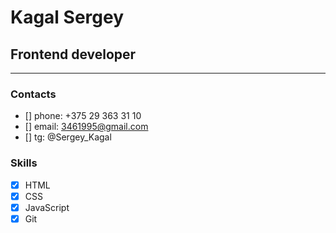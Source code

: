 # Kagal Sergey

## Frontend developer

---

### Contacts

- [] phone: +375 29 363 31 10
- [] email: 3461995@gmail.com
- [] tg: @Sergey_Kagal

### Skills

- [x] HTML
- [x] CSS
- [x] JavaScript
- [x] Git
